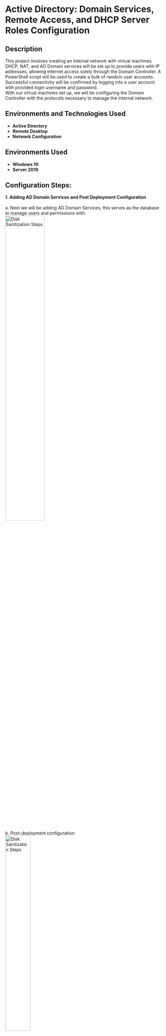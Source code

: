 <h1>Active Directory: Domain Services, Remote Access, and DHCP Server Roles Configuration</h1>


<h2>Description</h2>
This project involves creating an internal network with virtual machines. DHCP, NAT, and AD Domain services will be set up to provide users with IP addresses, allowing internet access solely through the Domain Controller. A PowerShell script will be used to create a bulk of random user accounts. Successful connectivity will be confirmed by logging into a user account with provided login username and password. 
<br>
With our virtual machines set up, we will be configuring the Domain Controller with the protocols necessary to manage the internal network. 


<h2>Environments and Technologies Used</h2>

- <b>Active Directory</b>
- <b>Remote Desktop</b>
- <b>Network Configuration</b>

<h2>Environments Used </h2>

- <b>Windows 10</b>
- <b>Server 2019</b>

<h2>Configuration Steps:</h2>

__1. Adding AD Domain Services and Post Deployment Configuration__ <br/>
<br/>
a. Next we will be adding AD Domain Services, this serves as the database to manage users and permissions with: <br/>
<img src="https://github.com/henrykim-projects/activedirectory_config/blob/888ec3e102923dc668412a4d4668d7b0429c636f/images/nc_6.PNG" height="50%" width="50%" alt="Disk Sanitization Steps"/>
<br/> 
<br/>
b. Post-deployment configuration: <br/>
<img src="https://github.com/henrykim-projects/activedirectory_config/blob/7d2b6b00db83259673f2465f2696081894db7a65/images/nc_8.PNG" height="40%" width="40%" alt="Disk Sanitization Steps"/>
<br />  
<br />
c. Creating the main domain forest:  <br/>
<img src="https://github.com/henrykim-projects/activedirectory_config/blob/7d2b6b00db83259673f2465f2696081894db7a65/images/nc_9.PNG" height="40%" width="40%" alt="Disk Sanitization Steps"/>
<br />
<br />
d. After successfully completeing configuration, the domain name and admin account will be visible:  <br/>
<img src="https://github.com/henrykim-projects/activedirectory_config/blob/7d2b6b00db83259673f2465f2696081894db7a65/images/nc_11.PNG" height="40%" width="40%" alt="Disk Sanitization Steps"/>
<br />
<br />
e. With AD Users and Computers, create a organizational unit for admin accounts: <br/>
<img src="https://github.com/henrykim-projects/activedirectory_config/blob/25b2e12ea93c1007e18c14c32d4346ab17dfd628/images/nc_13.PNG" height="50%" width="50%" alt="Disk Sanitization Steps"/>
<br/> 
<br/>
f. Create admin account. Password expiration and change password settings add layers of account management: <br/>
<img src="https://github.com/henrykim-projects/activedirectory_config/blob/25b2e12ea93c1007e18c14c32d4346ab17dfd628/images/nc_15.PNG" height="50%" width="50%" alt="Disk Sanitization Steps"/>
<br/> 
<br/>
<img src="https://github.com/henrykim-projects/activedirectory_config/blob/25b2e12ea93c1007e18c14c32d4346ab17dfd628/images/nc_16.PNG" height="50%" width="50%" alt="Disk Sanitization Steps"/>
<br/> 
<br/>
The account is now in both Users and Admins groups
<img src="https://github.com/henrykim-projects/activedirectory_config/blob/c6a8cd48df4631062bc775b02b18d89e1df486c4/images/nc_18.PNG" height="50%" width="50%" alt="Disk Sanitization Steps"/>
<br />
<br/>
__2. Adding Routing and Remote Access__ <br/>
<br/>
a. In "Add Server Roles", select Remote Access: <br/>
<img src="https://github.com/henrykim-projects/activedirectory_config/blob/fb1fd1b9678440ccd11c9a9ef883e3d27979df78/images/nc_19.PNG" height="50%" width="50%" alt="Disk Sanitization Steps"/>
<br/> 
<br/>
b. We will configure NAT to connect users to the internet through one IP address, the Domain Controller: <br/>
<img src="https://github.com/henrykim-projects/activedirectory_config/blob/fb1fd1b9678440ccd11c9a9ef883e3d27979df78/images/nc_20.PNG" height="50%" width="50%" alt="Disk Sanitization Steps"/>
<br/> 
<br/>
<img src="https://github.com/henrykim-projects/activedirectory_config/blob/fb1fd1b9678440ccd11c9a9ef883e3d27979df78/images/nc_21.PNG" height="50%" width="50%" alt="Disk Sanitization Steps"/>
<br/> 
<br/>
c. Select the Internet connection we labelled from the setup portion of the project (not the internal network)
<img src="https://github.com/henrykim-projects/activedirectory_config/blob/07da8f3778af75e098ea64190f55abed46404224/images/nc_22.PNG" height="50%" width="50%" alt="Disk Sanitization Steps"/>
<br/> 
<br/>
d. The Domain Controller will have a green indicator to confirm network connectivity
<img src="https://github.com/henrykim-projects/activedirectory_config/blob/2a34d15153eb4b8d00f982d95ce0def14f797953/images/nc_23.PNG" height="50%" width="50%" alt="Disk Sanitization Steps"/>
<br/> 
<br/>
__3. DHCP Server Configuration__ <br/>
<br/>
a. Add DHCP in server roles for remote server adiministration: <br/>
<img src="https://github.com/henrykim-projects/activedirectory_config/blob/07da8f3778af75e098ea64190f55abed46404224/images/nc_24.PNG" height="50%" width="50%" alt="Disk Sanitization Steps"/>
<br/> 
<br/>
b. Manually configure the scope, the range of IP addresses, available as well as the subnet mask : <br/>
<img src="https://github.com/henrykim-projects/activedirectory_config/blob/07da8f3778af75e098ea64190f55abed46404224/images/nc_25.PNG" height="50%" width="50%" alt="Disk Sanitization Steps"/>
<br/> 
<br/>
<img src="https://github.com/henrykim-projects/activedirectory_config/blob/07da8f3778af75e098ea64190f55abed46404224/images/nc_26.PNG" height="50%" width="50%" alt="Disk Sanitization Steps"/>
<br/> 
<br/>
c. It is possible to set the duration for distributed IP addresses. This is commonly seen in cafes, where Wi-Fi access is limited to a couple hours, and additional purchase is necessaru for reconnection: <br/>
<img src="https://github.com/henrykim-projects/activedirectory_config/blob/07da8f3778af75e098ea64190f55abed46404224/images/nc_27.PNG" height="50%" width="50%" alt="Disk Sanitization Steps"/>
<br/> 
<br/>
d. Set the default gateway, as well as the DNS server, to the Domain Controller's IP address: <br/>
<img src="https://github.com/henrykim-projects/activedirectory_config/blob/07da8f3778af75e098ea64190f55abed46404224/images/nc_28.PNG" height="50%" width="50%" alt="Disk Sanitization Steps"/>
<br/> 
<br/>
<img src="https://github.com/henrykim-projects/activedirectory_config/blob/07da8f3778af75e098ea64190f55abed46404224/images/nc_29.PNG" height="50%" width="50%" alt="Disk Sanitization Steps"/>
<br/> 
<br/>
e. Now the network is ready to provide IP addresses within a scope for new users. Current leases, policies, and other management tools are available to facilitate user access: <br/>
<img src="https://github.com/henrykim-projects/activedirectory_config/blob/07da8f3778af75e098ea64190f55abed46404224/images/nc_30.PNG" height="50%" width="50%" alt="Disk Sanitization Steps"/>
<br/> 
<br/>
</p>

<h2>Final Thoughts</h2>
Now that DHCP/DNS, Remote Access, and Domain Services are fully configured, we are ready to add users to our network. Active Directory demonstrated many features that give granular control to how and to whom internet is provided. We also saw modes of access management and identity security in the form of organizational units, admin account controls, and IP lease durations. In the final step, we will add users generated through a Powershell script and confirm network connectivity through a DHCP-provided IP address. 
<br/>
<br/>
The other parts of this project below:

Part 1: [Virtual Machine and Domain Controller Set Up](https://github.com/henrykim-projects/activedirectory_setup)

Part 3: [User Generation and Client Connecvitivty](https://github.com/henrykim-projects/activedirectory_users) 
<br><br/>
